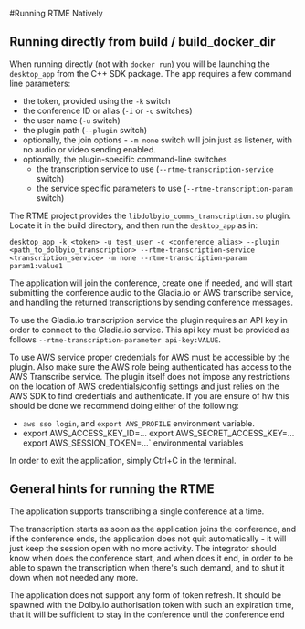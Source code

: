 #Running RTME Natively

## Running directly from build / build_docker_dir

When running directly (not with `docker run`) you will be launching the
`desktop_app` from the C++ SDK package. The app requires a few command line
parameters:

- the token, provided using the `-k` switch
- the conference ID or alias (`-i` or `-c` switches)
- the user name (`-u` switch)
- the plugin path (`--plugin` switch)
- optionally, the join options - `-m none` switch will join just as listener,
  with no audio or video sending enabled.
- optionally, the plugin-specific command-line switches
    - the transcription service to use (`--rtme-transcription-service` switch)
    - the service specific parameters to use (`--rtme-transcription-param` switch)

The RTME project provides the `libdolbyio_comms_transcription.so` plugin. Locate
it in the build directory, and then run the `desktop_app` as in:

```
desktop_app -k <token> -u test_user -c <conference_alias> --plugin <path_to_dolbyio_transcription> --rtme-transcription-service <transcription_service> -m none --rtme-transcription-param param1:value1
```

The application will join the conference, create one if needed, and will start
submitting the conference audio to the Gladia.io or AWS transcribe service, and 
handling the returned transcriptions by sending conference messages.

To use the Gladia.io transcription service the plugin requires an API key in order
to connect to the Gladia.io service. This api key must be provided as follows 
`--rtme-transcription-parameter api-key:VALUE`.

To use AWS service proper credentials for AWS must be accessible by the plugin. Also make sure 
the AWS role being authenticated has access to the AWS Transcribe service. The plugin itself does
not impose any restrictions on the location of AWS credentials/config settings and just relies on
the AWS SDK to find credentials and authenticate. If you are ensure of hw this should be done we 
recommend doing either of the following: 
- `aws sso login`, and `export AWS_PROFILE` environment variable.
- export AWS_ACCESS_KEY_ID=... export AWS_SECRET_ACCESS_KEY=... export AWS_SESSION_TOKEN=...`
environmental variables

In order to exit the application, simply Ctrl+C in the terminal.

## General hints for running the RTME

The application supports transcribing a single conference at a time.

The transcription starts as soon as the application joins the conference, and
if the conference ends, the application does not quit automatically - it will
just keep the session open with no more activity. The integrator should know 
when does the conference start, and when does it end, in order to be able to 
spawn the transcription when there's such demand, and to shut it down when not 
needed any more.

The application does not support any form of token refresh. It should be spawned 
with the Dolby.io authorisation token with such an expiration time, that it will 
be sufficient to stay in the conference until the conference end
